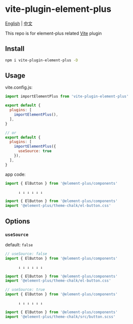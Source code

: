 # vite-plugin-element-plus

[English](README.md) | [中文](README.zh-CN.md)

This repo is for element-plus related [Vite](https://vitejs.dev/) plugin

## Install

```bash
npm i vite-plugin-element-plus -D
```

## Usage

vite.config.js:

```javascript
import importElementPlus from 'vite-plugin-element-plus'

export default {
  plugins: [
    importElementPlus(),
  ],
}

// or
export default {
  plugins: [
    importElementPlus({
      useSource: true
    }),
  ],
}
```

app code:

```javascript
import { ElButton } from '@element-plus/components'

      ↓ ↓ ↓ ↓ ↓ ↓

import { ElButton } from '@element-plus/components'
import '@element-plus/theme-chalk/el-button.css'
```

## Options

### `useSource`

default: `false`

```javascript
// useSource: false
import { ElButton } from '@element-plus/components'

      ↓ ↓ ↓ ↓ ↓ ↓

import { ElButton } from '@element-plus/components'
import '@element-plus/theme-chalk/el-button.css'

// useSource: true
import { ElButton } from '@element-plus/components'

      ↓ ↓ ↓ ↓ ↓ ↓

import { ElButton } from '@element-plus/components'
import '@element-plus/theme-chalk/src/button.scss'
```
